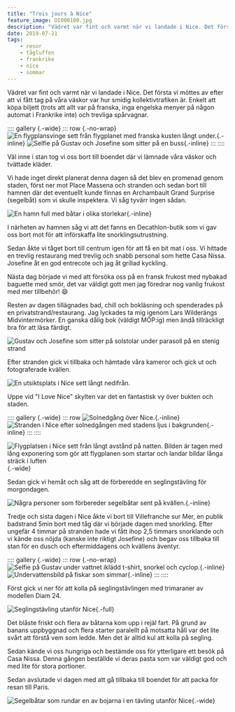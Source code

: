 ```yaml
---
title: "Trois jours à Nice"
feature_image: OI000100.jpg
description: "Vädret var fint och varmt när vi landade i Nice. Det första vi möttes av efter att vi fått tag på våra väskor var hur smidig…"
date: 2019-07-21
tags:
    - resor
    - tågluffen
    - frankrike
    - nice
    - sommar
---
```


Vädret var fint och varmt när vi landade i Nice. Det första vi möttes av efter att vi fått tag på våra väskor var hur smidig kollektivtrafiken är. Enkelt att köpa biljett (trots att allt var på franska, inga engelska menyer på någon automat i Frankrike inte) och trevliga spårvagnar.

:::: gallery {.-wide}
::: row {.-no-wrap}
![En flygplansvinge sett från flygplanet med franska kusten långt under.](20190718_124251-2-3.jpg){.-inline}
![Selfie på Gustav och Josefine som sitter på en buss](20190718_133048-01.jpeg){.-inline}
:::
::::

Väl inne i stan tog vi oss bort till boendet där vi lämnade våra väskor och tvättade kläder.

Vi hade inget direkt planerat denna dagen så det blev en promenad genom staden, först ner mot Place Massena och stranden och sedan bort till hamnen där det eventuellt kunde finnas en Archambault Grand Surprise (segelbåt) som vi skulle inspektera. Vi såg tyvärr ingen sådan.

![En hamn full med båtar i olika storlekar](OI000042-1.jpg){.-inline}

I närheten av hamnen såg vi att det fanns en Decathlon-butik som vi gav oss bort mot för att införskaffa lite snorklingsutrustning.

Sedan åkte vi tåget bort till centrum igen för att få en bit mat i oss. Vi hittade en trevlig restaurang med trevlig och snabb personal som hette Casa Nissa. Josefine åt en god entrecote och jag åt grillad kyckling.

Nästa dag började vi med att försöka oss på en fransk frukost med nybakad baguette med smör, det var väldigt gott men jag föredrar nog vanlig frukost med mer tillbehör! 😄

Resten av dagen tillägnades bad, chill och bokläsning och spenderades på en privatstrand/restaurang. Jag lyckades ta mig igenom Lars Wilderängs Midvintermörker. En ganska dålig bok (väldigt MÖP:ig) men ändå tillräckligt bra för att läsa färdigt.

![Gustav och Josefine som sitter på solstolar under parasoll på en stenig strand](20190719_110129-1.jpg)

Efter stranden gick vi tillbaka och hämtade våra kameror och gick ut och fotograferade kvällen.

![En utsiktsplats i Nice sett långt nedifrån.](OI000095.jpg)

Uppe vid "I Love Nice" skylten var det en fantastisk vy över bukten och staden.

:::: gallery {.-wide}
::: row
![Solnedgång över Nice.](OI000100.jpg){.-inline}
![Stranden i Nice efter solnedgången med stadens ljus i bakgrunden](OI000101-1.jpg){.-inline}
:::
::::

![Flygplatsen i Nice sett från långt avstånd på natten. Bilden är tagen med lång exponering som gör att flygplanen som startar och landar bildar långa sträck i luften](OI000043-2.jpg){.-wide}

Sedan gick vi hemåt och såg att de förberedde en seglingstävling för morgondagen.

![Några personer som förbereder segelbåtar sent på kvällen.](20190719_215754-1.jpg){.-inline}

Tredje och sista dagen i Nice åkte vi bort till Villefranche sur Mer, en publik badstrand 5min bort med tåg där vi började dagen med snorkling. Efter ungefär 4 timmar på stranden hade vi fått ihop 2,5 timmars snorklande och vi kände oss nöjda (kanske inte riktigt Josefine) och begav oss tillbaka till stan för en dusch och eftermiddagens och kvällens äventyr.

:::: gallery {.-wide}
::: row {.-no-wrap}
![Selfie på Gustav under vattnet iklädd t-shirt, snorkel och cyclop.](GOPR0288_ALTA-47839978638637440_high.jpg){.-inline}
![Undervattensbild på fiskar som simmar](GOPR0327_ALTA-47839978638637440_high.jpg){.-inline}
:::
::::

Först gick vi ner för att kolla på seglingstävlingen med trimaraner av modellen Diam 24.

![Seglingstävling utanför Nice](OI000050.jpg){.-full}

Det blåste friskt och flera av båtarna kom upp i rejäl fart. På grund av banans uppbyggnad och flera starter paralellt på motsatta håll var det lite svårt att förstå vem som ledde. Men det är alltid kul att kolla på segling.

Sedan kände vi oss hungriga och bestämde oss för ytterligare ett besök på Casa Nissa. Denna gången beställde vi deras pasta som var väldigt god och med lite för stora portioner.

Sedan avslutade vi dagen med att gå tillbaka till boendet för att packa för resan till Paris.

![Segelbåtar som rundar en av bojarna i en tävling utanför Nice](OI000103-1.jpg){.-wide}

